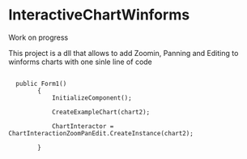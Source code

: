 # InteractiveChartWinforms
Work on progress

This project is a dll that allows to add Zoomin, Panning and Editing to winforms charts with one sinle line of code

 <pre>
<code>
  public Form1()
        {
            InitializeComponent();
             
            CreateExampleChart(chart2);

            ChartInteractor = ChartInteractionZoomPanEdit.CreateInstance(chart2);

        }
       
</code>
 </pre>
